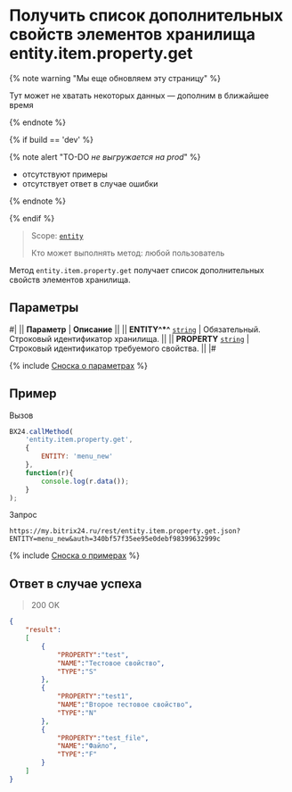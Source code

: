 # Получить список дополнительных свойств элементов хранилища entity.item.property.get

{% note warning "Мы еще обновляем эту страницу" %}

Тут может не хватать некоторых данных — дополним в ближайшее время

{% endnote %}

{% if build == 'dev' %}

{% note alert "TO-DO _не выгружается на prod_" %}

- отсутствуют примеры
- отсутствует ответ в случае ошибки

{% endnote %}

{% endif %}

> Scope: [`entity`](../../../scopes/permissions.md)
>
> Кто может выполнять метод: любой пользователь

Метод `entity.item.property.get` получает список дополнительных свойств элементов хранилища.

## Параметры

#|
|| **Параметр** | **Описание** ||
|| **ENTITY^*^**
[`string`](../../../data-types.md) | Обязательный. Строковый идентификатор хранилища. ||
|| **PROPERTY**
[`string`](../../../data-types.md) | Строковый идентификатор требуемого свойства. ||
|#

{% include [Сноска о параметрах](../../../../_includes/required.md) %}

## Пример

Вызов

```js
BX24.callMethod(
    'entity.item.property.get',
    {
        ENTITY: 'menu_new'
    },
    function(r){
        console.log(r.data());
    }
);
```

Запрос

```http
https://my.bitrix24.ru/rest/entity.item.property.get.json?ENTITY=menu_new&auth=340bf57f35ee95e0debf98399632999c
```

{% include [Сноска о примерах](../../../../_includes/examples.md) %}

## Ответ в случае успеха

> 200 OK
```json
{
    "result":
    [
        {
            "PROPERTY":"test",
            "NAME":"Тестовое свойство",
            "TYPE":"S"
        },
        {
            "PROPERTY":"test1",
            "NAME":"Второе тестовое свойство",
            "TYPE":"N"
        },
        {
            "PROPERTY":"test_file",
            "NAME":"Файло",
            "TYPE":"F"
        }
    ]
}
```